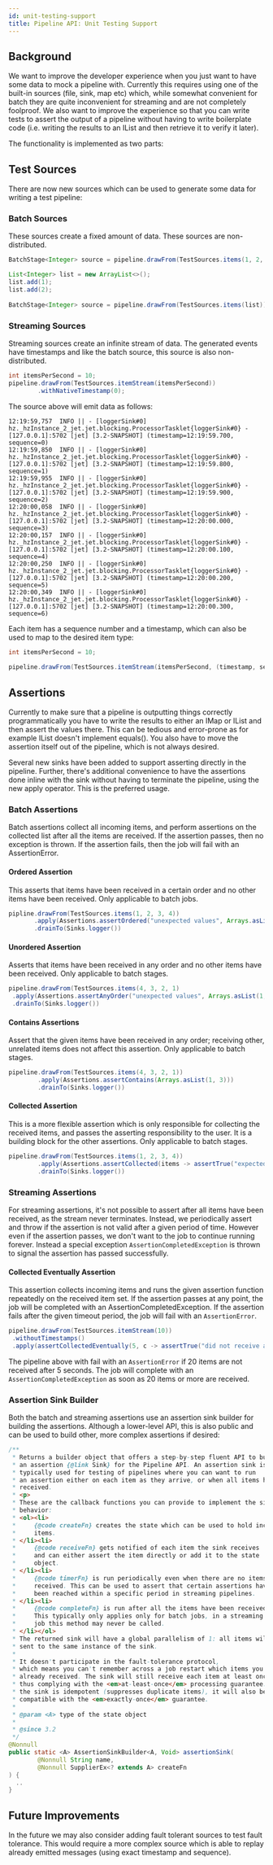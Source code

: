 ```yaml
---
id: unit-testing-support
title: Pipeline API: Unit Testing Support
---
```


## Background
 We want to improve the developer experience when you just want to have some data to mock a pipeline with. Currently this requires using one of the built-in sources (file, sink, map etc) which, while somewhat convenient for batch they are quite inconvenient for streaming and are not completely foolproof. We also want to improve the experience so that you can write tests to assert the output of a pipeline without having to write boilerplate code (i.e. writing the results to an IList and then retrieve it to verify it later).
 
 The functionality is implemented as two parts:
 


## Test Sources

There are now new sources which can be used to generate some data for writing a
 test pipeline:
           
### Batch Sources

These sources create a fixed amount of data. These sources are non-distributed.

```java 
BatchStage<Integer> source = pipeline.drawFrom(TestSources.items(1, 2, 3, 4));
```

```java 
List<Integer> list = new ArrayList<>();
list.add(1);
list.add(2);
 
BatchStage<Integer> source = pipeline.drawFrom(TestSources.items(list));
```

### Streaming Sources

Streaming sources create an infinite stream of data. The generated events have 
timestamps and like the batch source, this source is also non-distributed.

```java 
int itemsPerSecond = 10;
pipeline.drawFrom(TestSources.itemStream(itemsPerSecond))
        .withNativeTimestamp(0);
```

The source above will emit data as follows:

``` 
12:19:59,757  INFO || - [loggerSink#0] hz._hzInstance_2_jet.jet.blocking.ProcessorTasklet{loggerSink#0} - [127.0.0.1]:5702 [jet] [3.2-SNAPSHOT] (timestamp=12:19:59.700, sequence=0)
12:19:59,850  INFO || - [loggerSink#0] hz._hzInstance_2_jet.jet.blocking.ProcessorTasklet{loggerSink#0} - [127.0.0.1]:5702 [jet] [3.2-SNAPSHOT] (timestamp=12:19:59.800, sequence=1)
12:19:59,955  INFO || - [loggerSink#0] hz._hzInstance_2_jet.jet.blocking.ProcessorTasklet{loggerSink#0} - [127.0.0.1]:5702 [jet] [3.2-SNAPSHOT] (timestamp=12:19:59.900, sequence=2)
12:20:00,058  INFO || - [loggerSink#0] hz._hzInstance_2_jet.jet.blocking.ProcessorTasklet{loggerSink#0} - [127.0.0.1]:5702 [jet] [3.2-SNAPSHOT] (timestamp=12:20:00.000, sequence=3)
12:20:00,157  INFO || - [loggerSink#0] hz._hzInstance_2_jet.jet.blocking.ProcessorTasklet{loggerSink#0} - [127.0.0.1]:5702 [jet] [3.2-SNAPSHOT] (timestamp=12:20:00.100, sequence=4)
12:20:00,250  INFO || - [loggerSink#0] hz._hzInstance_2_jet.jet.blocking.ProcessorTasklet{loggerSink#0} - [127.0.0.1]:5702 [jet] [3.2-SNAPSHOT] (timestamp=12:20:00.200, sequence=5)
12:20:00,349  INFO || - [loggerSink#0] hz._hzInstance_2_jet.jet.blocking.ProcessorTasklet{loggerSink#0} - [127.0.0.1]:5702 [jet] [3.2-SNAPSHOT] (timestamp=12:20:00.300, sequence=6)
```

Each item has a sequence number and a timestamp, which can also be used to map
 to the desired item type:

```java 
int itemsPerSecond = 10;
 
pipeline.drawFrom(TestSources.itemStream(itemsPerSecond, (timestamp, sequence) -> new Trade(timestamp, ..)
```

## Assertions
Currently to make sure that a pipeline is outputting things correctly programmatically you have to write the results to either an IMap or IList and then assert the values there. This can be tedious and error-prone as for example IList doesn't implement equals(). You also have to move the assertion itself out of the pipeline, which is not always desired.

Several new sinks have been added to support asserting directly in the pipeline. Further, there's additional convenience to have the assertions done inline with the sink without having to terminate the pipeline, using the new apply operator. This is the preferred usage.

### Batch Assertions

Batch assertions collect all incoming items, and perform assertions on the collected list after all the items are received. If the assertion passes, then no exception is thrown. If the assertion fails, then the job will fail with an AssertionError.

#### Ordered Assertion
This asserts that items have been received in a certain order and no other items have been received. Only applicable to batch jobs.

```java 
pipline.drawFrom(TestSources.items(1, 2, 3, 4))
       .apply(Assertions.assertOrdered("unexpected values", Arrays.asList(1, 2, 3, 4)))
       .drainTo(Sinks.logger())
```

#### Unordered Assertion
Asserts that items have been received in any order and no other items have been received. Only applicable to batch stages.

```java 
pipeline.drawFrom(TestSources.items(4, 3, 2, 1)
 .apply(Assertions.assertAnyOrder("unexpected values", Arrays.asList(1, 2, 3, 4)))
 .drainTo(Sinks.logger())
```

#### Contains Assertions

Assert that the given items have been received in any order; receiving other, unrelated items does not affect this assertion. Only applicable to batch stages.

```java 
pipeline.drawFrom(TestSources.items(4, 3, 2, 1))
        .apply(Assertions.assertContains(Arrays.asList(1, 3)))
        .drainTo(Sinks.logger())
```

#### Collected Assertion

This is a more flexible assertion which is only responsible for collecting the received items, and passes the asserting responsibility to the user. It is a building block for the other assertions. Only applicable to batch stages.

```java 
pipeline.drawFrom(TestSources.items(1, 2, 3, 4))
        .apply(Assertions.assertCollected(items -> assertTrue("expected minimum of 4 items", items.size >= 4)))
        .drainTo(Sinks.logger())
```     

### Streaming Assertions
For streaming assertions, it's not possible to assert after all items have been received, as the stream never terminates. Instead, we periodically assert and throw if the assertion is not valid after a given period of time. However even if the assertion passes, we don't want to the job to continue running forever. Instead a special exception `AssertionCompletedException` is thrown to signal the assertion has passed successfully.

#### Collected Eventually Assertion
This assertion collects incoming items and runs the given assertion function repeatedly on the received item set. If the assertion passes at any point, the job will be completed with an AssertionCompletedException. If the assertion fails after the given timeout period, the job will fail with an `AssertionError`.

```java
pipeline.drawFrom(TestSources.itemStream(10))
 .withoutTimestamps()
 .apply(assertCollectedEventually(5, c -> assertTrue("did not receive at least 20 items", c.size() > 20)))
```   

The pipeline above with fail with an `AssertionError` if 20 items are not received after 5 seconds. The job will complete with an `AssertionCompletedException` as soon as 20 items or more are received.

### Assertion Sink Builder
Both the batch and streaming assertions use an assertion sink builder for building the assertions. Although a lower-level API, this is also public and can be used to build other, more complex assertions if desired:

```java 
/**
 * Returns a builder object that offers a step-by-step fluent API to build
 * an assertion {@link Sink} for the Pipeline API. An assertion sink is
 * typically used for testing of pipelines where you can want to run
 * an assertion either on each item as they arrive, or when all items have been
 * received.
 * <p>
 * These are the callback functions you can provide to implement the sink's
 * behavior:
 * <ol><li>
 *     {@code createFn} creates the state which can be used to hold incoming
 *     items.
 * </li><li>
 *     {@code receiveFn} gets notified of each item the sink receives
 *     and can either assert the item directly or add it to the state
 *     object.
 * </li><li>
 *     {@code timerFn} is run periodically even when there are no items
 *     received. This can be used to assert that certain assertions have
 *     been reached within a specific period in streaming pipelines.
 * </li><li>
 *     {@code completeFn} is run after all the items have been received.
 *     This typically only applies only for batch jobs, in a streaming
 *     job this method may never be called.
 * </li></ol>
 * The returned sink will have a global parallelism of 1: all items will be
 * sent to the same instance of the sink.
 *
 * It doesn't participate in the fault-tolerance protocol,
 * which means you can't remember across a job restart which items you
 * already received. The sink will still receive each item at least once,
 * thus complying with the <em>at-least-once</em> processing guarantee. If
 * the sink is idempotent (suppresses duplicate items), it will also be
 * compatible with the <em>exactly-once</em> guarantee.
 *
 * @param <A> type of the state object
 *
 * @since 3.2
 */
@Nonnull
public static <A> AssertionSinkBuilder<A, Void> assertionSink(
        @Nonnull String name,
        @Nonnull SupplierEx<? extends A> createFn
) {
  ..
}
```



## Future Improvements
In the future we may also consider adding fault tolerant sources to test fault tolerance. This would require a more complex source which is able to replay already emitted messages (using exact timestamp and sequence).








